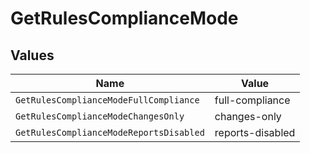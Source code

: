 # GetRulesComplianceMode


## Values

| Name                                    | Value                                   |
| --------------------------------------- | --------------------------------------- |
| `GetRulesComplianceModeFullCompliance`  | full-compliance                         |
| `GetRulesComplianceModeChangesOnly`     | changes-only                            |
| `GetRulesComplianceModeReportsDisabled` | reports-disabled                        |